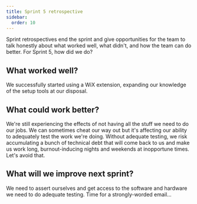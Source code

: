 ```yaml
---
title: Sprint 5 retrospective
sidebar:
  order: 10
---
```


Sprint retrospectives end the sprint and give opportunities for the team to talk honestly about what worked well, what didn't, and how the team can do better. For Sprint 5, how did we do?


## What worked well?

We successfully started using a WiX extension, expanding our knowledge of the setup tools at our disposal.


## What could work better?

We're still experiencing the effects of not having all the stuff we need to do our jobs. We can sometimes cheat our way out but it's affecting our ability to adequately test the work we're doing. Without adequate testing, we risk accumulating a bunch of technical debt that will come back to us and make us work long, burnout-inducing nights and weekends at inopportune times. Let's avoid that.


## What will we improve next sprint?

We need to assert ourselves and get access to the software and hardware we need to do adequate testing. Time for a strongly-worded email...
